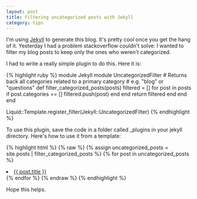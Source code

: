 ```yaml
---
layout: post
title: Filtering uncategorized posts with Jekyll
category: tips
---
```

I'm using [Jekyll](http://jekyllrb.com/) to generate this blog. It's pretty cool once you get the hang of it.
Yesterday I had a problem stackoverflow couldn't solve: I wanted to filter my blog posts to keep only the ones who weren't categorized.

I had to write a really simple plugin to do this. Here it is:

{% highlight ruby %}
module Jekyll
  module UncategorizedFilter
    # Returns back all categories related to a primary category
    # e.g. "blog" or "questions"
    def filter_categorized_posts(posts)
      filtered = []
      for post in posts
        if post.categories == []
          filtered.push(post)
        end
      end
      return filtered
    end
  end
end

Liquid::Template.register_filter(Jekyll::UncategorizedFilter)
{% endhighlight %}

To use this plugin, save the code in a folder called \_plugins in your jekyll directory.
Here's how to use it from a template:

{% highlight html %}
{% raw %}
{% assign uncategorized_posts = site.posts | filter_categorized_posts %}
{% for post in uncategorized_posts %}
        <li>
            <a href="{{site.baseurl}}{{ post.url }}">{{ post.title }}</a>
        </li>
{% endfor %}
{% endraw %}
{% endhighlight %} 

Hope this helps.
